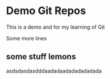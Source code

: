 # Demo Git Repos

This is a demo and for my learning of Git

Some more lines

## some stuff lemons

asdsdasdasdddaadadaadadadadadada
